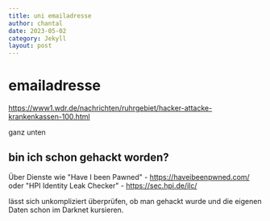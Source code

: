 ```yaml
---
title: uni emailadresse
author: chantal
date: 2023-05-02
category: Jekyll
layout: post
---
```


# emailadresse

https://www1.wdr.de/nachrichten/ruhrgebiet/hacker-attacke-krankenkassen-100.html

ganz unten

## bin ich schon gehackt worden?

Über Dienste wie
"Have I been Pawned" - https://haveibeenpwned.com/
oder 
"HPI Identity Leak Checker" - https://sec.hpi.de/ilc/

lässt sich unkompliziert überprüfen, ob man gehackt wurde und die eigenen Daten schon im Darknet kursieren.

